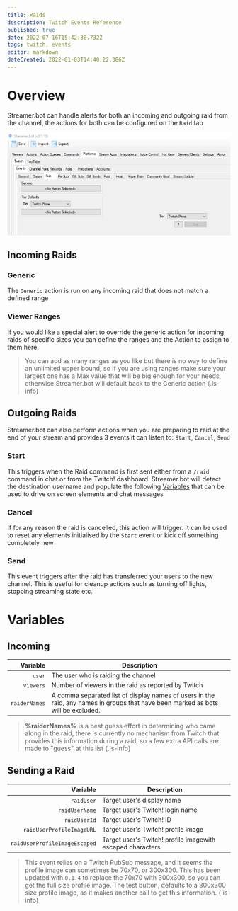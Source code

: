 ```yaml
---
title: Raids
description: Twitch Events Reference
published: true
date: 2022-07-16T15:42:38.732Z
tags: twitch, events
editor: markdown
dateCreated: 2022-01-03T14:40:22.386Z
---
```


# Overview

Streamer.bot can handle alerts for both an incoming and outgoing raid from the channel, the actions for both can be configured on the `Raid` tab

![raid.png](/raid.png)


## Incoming Raids

### Generic

The `Generic` action is run on any incoming raid that does not match a defined range

### Viewer Ranges

If you would like a special alert to override the generic action for incoming raids of specific sizes you can define the ranges and the Action to assign to them here.
> 
> You can add as many ranges as you like but there is no way to define an unlimited upper bound, so if you are using ranges make sure your largest one has a Max value that will be big enough for your needs, otherwise Streamer.bot will default back to the Generic action
{.is-info}


## Outgoing Raids

Streamer.bot can also perform actions when you are preparing to raid at the end of your stream and provides 3 events it can listen to: `Start`, `Cancel`, `Send`

### Start

This triggers when the Raid command is first sent either from a `/raid` command in chat or from the Twitch! dashboard. 
Streamer.bot will detect the destination username and populate the following [Variables](/en/Variables#sending-a-raid) that can be used to drive on screen elements and chat messages

### Cancel

If for any reason the raid is cancelled, this action will trigger. It can be used to reset any elements initialised by the `Start` event or kick off something completely new

### Send

This event triggers after the raid has transferred your users to the new channel. This is useful for cleanup actions such as turning off lights, stopping streaming state etc.

# Variables

## Incoming

Variable | Description
---------:|------------
`user` | The user who is raiding the channel
`viewers` | Number of viewers in the raid as reported by Twitch
`raiderNames` | A comma separated list of display names of users in the raid, any names in groups that have been marked as bots will be excluded.

> **%raiderNames%** is a best guess effort in determining who came along in the raid, there is currently no mechanism from Twitch that provides this information during a raid, so a few extra API calls are made to "guess" at this list
{.is-info}


## Sending a Raid

Variable | Description
---------:|------------
`raidUser` | Target user's display name
`raidUserName` | Target user's Twitch! login name
`raidUserId` | Target user's Twitch! ID
`raidUserProfileImageURL` | Target user's Twitch! profile image
`raidUserProfileImageEscaped` | Target user's Twitch! profile imagewith escaped characters

> This event relies on a Twitch PubSub message, and it seems the profile image can sometimes be 70x70, or 300x300.  This has been updated with `0.1.4` to replace the 70x70 with 300x300, so you can get the full size profile image.  The test button, defaults to a 300x300 size profile image, as it makes another call to get this information.
{.is-info}